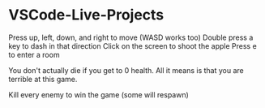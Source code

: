 # VSCode-Live-Projects

Press up, left, down, and right to move (WASD works too)
Double press a key to dash in that direction
Click on the screen to shoot the apple
Press e to enter a room

You don't actually die if you get to 0 health. All it means is that you are terrible at this game.

Kill every enemy to win the game (some will respawn)